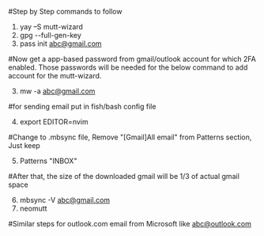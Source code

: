 #Step by Step commands to follow
1. yay –S mutt-wizard
2. gpg --full-gen-key
3. pass init abc@gmail.com

#Now get a app-based password from gmail/outlook account for which 2FA enabled. Those passwords will be needed for the below command to add account for the mutt-wizard.

3. mw -a abc@gmail.com 

#for sending email put in fish/bash config file

4. export EDITOR=nvim

#Change to .mbsync file, Remove "[Gmail]All email" from Patterns section, Just keep 

5. Patterns "INBOX"

#After that, the size of the downloaded gmail will be 1/3 of actual gmail space

6. mbsync -V abc@gmail.com
7. neomutt

#Similar steps for outlook.com email from Microsoft like abc@outlook.com



 




